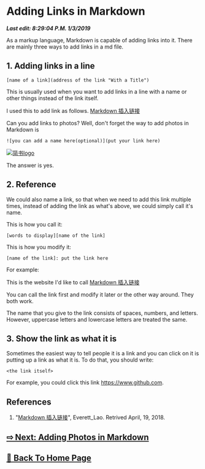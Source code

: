 # Adding Links in Markdown

***Last edit: 8:29:04 P.M. 1/3/2019***

As a markup language, Markdown is capable of adding links into it. There are mainly three ways to add links in a md file.

## 1. Adding links in a line

    [name of a link](address of the link "With a Title")

This is usually used when you want to add links in a line with a name or other things instead of the link itself.

I used this to add link as follows. [Markdown 插入链接](https://www.jianshu.com/p/ab539e9a7955 "Markdown 插入链接 - 来自简书")

Can you add links to photos? Well, don't forget the way to add photos in Markdown is

    ![you can add a name here(optional)](put your link here)

[![简书logo](https://cdn2.jianshu.io/assets/web/nav-logo-4c7bbafe27adc892f3046e6978459bac.png)](https://www.jianshu.com/p/ab539e9a7955 "Markdown 插入链接 - 来自简书")

The answer is yes.

## 2. Reference

We could also name a link, so that when we need to add this link multiple times, instead of adding the link as what's above, we could simply call it's name.

This is how you call it:

    [words to display][name of the link]

This is how you modify it:

    [name of the link]: put the link here

For example:

[what ever]: https://www.jianshu.com/p/ab539e9a7955

This is the website I'd like to call [Markdown 插入链接][what ever]

You can call the link first and modify it later or the other way around. They both work.

The name that you give to the link consists of spaces, numbers, and letters. However, uppercase letters and lowercase letters are treated the same.

## 3. Show the link as what it is

Sometimes the easiest way to tell people it is a link and you can click on it is putting up a link as what it is. To do that, you should write:

    <the link itself>

For example, you could click this link <https://www.github.com>.

## References

1. "[Markdown 插入链接][what ever]", Everett_Lao. Retrived April, 19, 2018. 

##  **[⇨ Next: Adding Photos in Markdown](https://angelohyang.github.io/Blog/Jan.%202019/Adding%20Photos%20in%20Markdown)**

##  **[🏡 Back To Home Page](https://angelohyang.github.io/Blog/)**